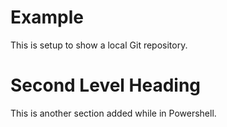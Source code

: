 # Example

This is setup to show a local Git repository.

# Second Level Heading

This is another section added while in Powershell.
